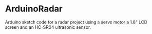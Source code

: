 # ArduinoRadar
Arduino sketch code for a radar project using a servo motor a 1.8" LCD screen and an HC-SR04 ultrasonic sensor.
